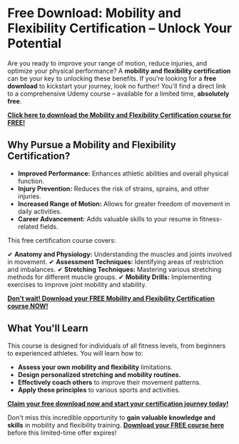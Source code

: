 # Free Download: Mobility and Flexibility Certification – Unlock Your Potential

Are you ready to improve your range of motion, reduce injuries, and optimize your physical performance? A **mobility and flexibility certification** can be your key to unlocking these benefits. If you’re looking for a **free download** to kickstart your journey, look no further! You'll find a direct link to a comprehensive Udemy course – available for a limited time, **absolutely free**.

[**Click here to download the Mobility and Flexibility Certification course for FREE!**](https://udemywork.com/mobility-and-flexibility-certification)

## Why Pursue a Mobility and Flexibility Certification?

*   **Improved Performance:** Enhances athletic abilities and overall physical function.
*   **Injury Prevention:** Reduces the risk of strains, sprains, and other injuries.
*   **Increased Range of Motion:** Allows for greater freedom of movement in daily activities.
*   **Career Advancement:** Adds valuable skills to your resume in fitness-related fields.

This free certification course covers:

✔ **Anatomy and Physiology:** Understanding the muscles and joints involved in movement.
✔ **Assessment Techniques:** Identifying areas of restriction and imbalances.
✔ **Stretching Techniques:** Mastering various stretching methods for different muscle groups.
✔ **Mobility Drills:** Implementing exercises to improve joint mobility and stability.

[**Don't wait! Download your FREE Mobility and Flexibility Certification course NOW!**](https://udemywork.com/mobility-and-flexibility-certification)

## What You'll Learn

This course is designed for individuals of all fitness levels, from beginners to experienced athletes. You will learn how to:

*   **Assess your own mobility and flexibility** limitations.
*   **Design personalized stretching and mobility routines.**
*   **Effectively coach others** to improve their movement patterns.
*   **Apply these principles** to various sports and activities.

[**Claim your free download now and start your certification journey today!**](https://udemywork.com/mobility-and-flexibility-certification)

Don't miss this incredible opportunity to **gain valuable knowledge and skills** in mobility and flexibility training. **[Download your FREE course here](https://udemywork.com/mobility-and-flexibility-certification)** before this limited-time offer expires!
